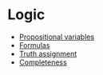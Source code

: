 # Logic

* [Propositional variables](https://github.com/marti-1/notebooks/blob/master/math/on-propositional-variables.md)
* [Formulas](https://github.com/marti-1/notebooks/blob/master/math/on-formulas.md)
* [Truth assignment](https://github.com/marti-1/notebooks/blob/master/math/on-truth-assignment.md)
* [Completeness](https://github.com/marti-1/notebooks/blob/master/math/on-completeness.md)
